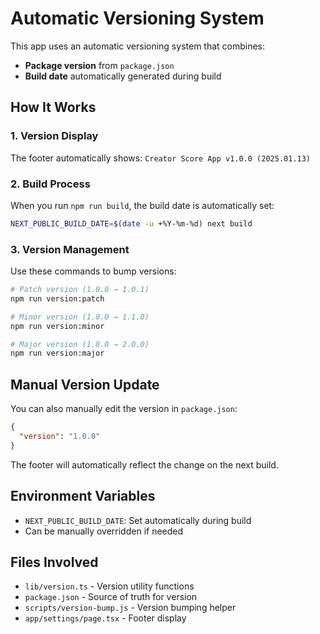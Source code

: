 # Automatic Versioning System

This app uses an automatic versioning system that combines:
- **Package version** from `package.json`
- **Build date** automatically generated during build

## How It Works

### 1. Version Display
The footer automatically shows: `Creator Score App v1.0.0 (2025.01.13)`

### 2. Build Process
When you run `npm run build`, the build date is automatically set:
```bash
NEXT_PUBLIC_BUILD_DATE=$(date -u +%Y-%m-%d) next build
```

### 3. Version Management
Use these commands to bump versions:

```bash
# Patch version (1.0.0 → 1.0.1)
npm run version:patch

# Minor version (1.0.0 → 1.1.0)  
npm run version:minor

# Major version (1.0.0 → 2.0.0)
npm run version:major
```

## Manual Version Update

You can also manually edit the version in `package.json`:
```json
{
  "version": "1.0.0"
}
```

The footer will automatically reflect the change on the next build.

## Environment Variables

- `NEXT_PUBLIC_BUILD_DATE`: Set automatically during build
- Can be manually overridden if needed

## Files Involved

- `lib/version.ts` - Version utility functions
- `package.json` - Source of truth for version
- `scripts/version-bump.js` - Version bumping helper
- `app/settings/page.tsx` - Footer display 